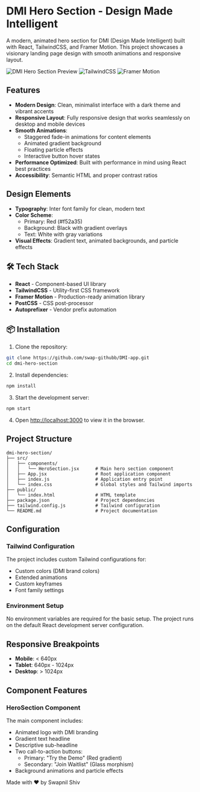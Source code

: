 # DMI Hero Section - Design Made Intelligent

A modern, animated hero section for DMI (Design Made Intelligent) built with React, TailwindCSS, and Framer Motion. This project showcases a visionary landing page design with smooth animations and responsive layout.

![DMI Hero Section Preview](https://img.shields.io/badge/React-18.2.0-61DAFB?style=flat-square&logo=react)
![TailwindCSS](https://img.shields.io/badge/TailwindCSS-3.4.0-38B2AC?style=flat-square&logo=tailwind-css)
![Framer Motion](https://img.shields.io/badge/Framer_Motion-11.0.0-FF0055?style=flat-square&logo=framer)

##  Features

- **Modern Design**: Clean, minimalist interface with a dark theme and vibrant accents
- **Responsive Layout**: Fully responsive design that works seamlessly on desktop and mobile devices
- **Smooth Animations**: 
  - Staggered fade-in animations for content elements
  - Animated gradient background
  - Floating particle effects
  - Interactive button hover states
- **Performance Optimized**: Built with performance in mind using React best practices
- **Accessibility**: Semantic HTML and proper contrast ratios

##  Design Elements

- **Typography**: Inter font family for clean, modern text
- **Color Scheme**: 
  - Primary: Red (#f52a35)
  - Background: Black with gradient overlays
  - Text: White with gray variations
- **Visual Effects**: Gradient text, animated backgrounds, and particle effects

## 🛠️ Tech Stack

- **React** - Component-based UI library
- **TailwindCSS** - Utility-first CSS framework
- **Framer Motion** - Production-ready animation library
- **PostCSS** - CSS post-processor
- **Autoprefixer** - Vendor prefix automation

## 📦 Installation

1. Clone the repository:
```bash
git clone https://github.com/swap-githubb/DMI-app.git
cd dmi-hero-section
```

2. Install dependencies:
```bash
npm install
```

3. Start the development server:
```bash
npm start
```

4. Open [http://localhost:3000](http://localhost:3000) to view it in the browser.

## Project Structure

```
dmi-hero-section/
├── src/
│   ├── components/
│   │   └── HeroSection.jsx      # Main hero section component
│   ├── App.jsx                  # Root application component
│   ├── index.js                 # Application entry point
│   └── index.css                # Global styles and Tailwind imports
├── public/
│   └── index.html               # HTML template
├── package.json                 # Project dependencies
├── tailwind.config.js           # Tailwind configuration
└── README.md                    # Project documentation
```

##  Configuration

### Tailwind Configuration

The project includes custom Tailwind configurations for:
- Custom colors (DMI brand colors)
- Extended animations
- Custom keyframes
- Font family settings

### Environment Setup

No environment variables are required for the basic setup. The project runs on the default React development server configuration.

##  Responsive Breakpoints

- **Mobile**: < 640px
- **Tablet**: 640px - 1024px
- **Desktop**: > 1024px

##  Component Features

### HeroSection Component

The main component includes:
- Animated logo with DMI branding
- Gradient text headline
- Descriptive sub-headline
- Two call-to-action buttons:
  - Primary: "Try the Demo" (Red gradient)
  - Secondary: "Join Waitlist" (Glass morphism)
- Background animations and particle effects


Made with ❤️ by Swapnil Shiv
